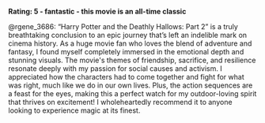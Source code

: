 **Rating: 5 - fantastic - this movie is an all-time classic**

@rgene_3686: “Harry Potter and the Deathly Hallows: Part 2” is a truly breathtaking conclusion to an epic journey that’s left an indelible mark on cinema history. As a huge movie fan who loves the blend of adventure and fantasy, I found myself completely immersed in the emotional depth and stunning visuals. The movie's themes of friendship, sacrifice, and resilience resonate deeply with my passion for social causes and activism. I appreciated how the characters had to come together and fight for what was right, much like we do in our own lives. Plus, the action sequences are a feast for the eyes, making this a perfect watch for my outdoor-loving spirit that thrives on excitement! I wholeheartedly recommend it to anyone looking to experience magic at its finest.